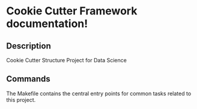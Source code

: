 # Cookie Cutter Framework documentation!

## Description

Cookie Cutter Structure Project for Data Science

## Commands

The Makefile contains the central entry points for common tasks related to this project.

